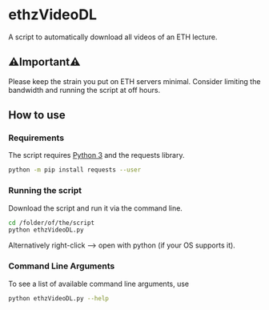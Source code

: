# ethzVideoDL
A script to automatically download all videos of an ETH lecture.

## ⚠️Important⚠️
Please keep the strain you put on ETH servers minimal. Consider limiting the bandwidth and running the script at off hours.

## How to use
### Requirements
The script requires [Python 3](https://www.python.org/downloads/) and the requests library.
```bash
python -m pip install requests --user
```

### Running the script
Download the script and run it via the command line.
```bash
cd /folder/of/the/script
python ethzVideoDL.py
```
Alternatively right-click --> open with python (if your OS supports it).

### Command Line Arguments
To see a list of available command line arguments, use
```bash
python ethzVideoDL.py --help
```

